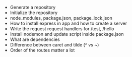 - Generate a repository
- Initialize the repository
- node_modules, package.json, package_lock.json
- How to install express in app and how to create a server
- Write the request request handlers for /test, /hello
- Install nodemon and update script inside package.json
- What are dependencies
- Difference between caret and tilde (^ vs ~)
- Order of the routes matter a lot